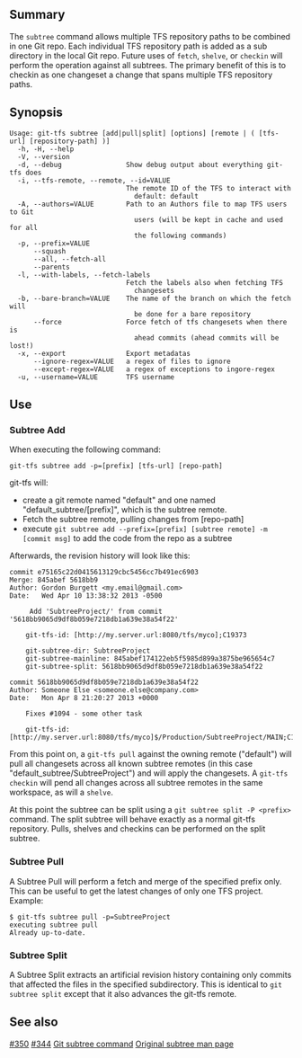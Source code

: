 ## Summary

The `subtree` command allows multiple TFS repository paths to be combined in one Git repo.  Each individual TFS repository path is added as a sub directory in the local Git repo.  Future uses of `fetch`, `shelve`, or `checkin` will perform the operation against all subtrees.  The primary benefit of this is to checkin as one changeset a change that spans multiple TFS repository paths.

## Synopsis

	Usage: git-tfs subtree [add|pull|split] [options] [remote | ( [tfs-url] [repository-path] )]
	  -h, -H, --help
	  -V, --version
	  -d, --debug                Show debug output about everything git-tfs does
	  -i, --tfs-remote, --remote, --id=VALUE
								 The remote ID of the TFS to interact with
								   default: default
	  -A, --authors=VALUE        Path to an Authors file to map TFS users to Git
								   users (will be kept in cache and used for all
								   the following commands)
	  -p, --prefix=VALUE
		  --squash
		  --all, --fetch-all
		  --parents
	  -l, --with-labels, --fetch-labels
								 Fetch the labels also when fetching TFS
								   changesets
	  -b, --bare-branch=VALUE    The name of the branch on which the fetch will
								   be done for a bare repository
		  --force                Force fetch of tfs changesets when there is
								   ahead commits (ahead commits will be lost!)
	  -x, --export               Export metadatas
		  --ignore-regex=VALUE   a regex of files to ignore
		  --except-regex=VALUE   a regex of exceptions to ingore-regex
	  -u, --username=VALUE       TFS username


## Use

### Subtree Add

When executing the following command:
```
git-tfs subtree add -p=[prefix] [tfs-url] [repo-path]
```
git-tfs will:
* create a git remote named "default" and one named "default_subtree/[prefix]", which is the subtree remote.
* Fetch the subtree remote, pulling changes from [repo-path]
* execute `git subtree add --prefix=[prefix] [subtree remote] -m [commit msg]` to add the code from the repo as a subtree

Afterwards, the revision history will look like this:
```
commit e75165c22d0415613129cbc5456cc7b491ec6903
Merge: 845abef 5618bb9
Author: Gordon Burgett <my.email@gmail.com>
Date:   Wed Apr 10 13:38:32 2013 -0500

     Add 'SubtreeProject/' from commit '5618bb9065d9df8b059e7218db1a639e38a54f22'
    
    git-tfs-id: [http://my.server.url:8080/tfs/myco];C19373
    
    git-subtree-dir: SubtreeProject
    git-subtree-mainline: 845abef174122eb5f5985d899a3875be965654c7
    git-subtree-split: 5618bb9065d9df8b059e7218db1a639e38a54f22

commit 5618bb9065d9df8b059e7218db1a639e38a54f22
Author: Someone Else <someone.else@company.com>
Date:   Mon Apr 8 21:20:27 2013 +0000

    Fixes #1094 - some other task
    
    git-tfs-id: [http://my.server.url:8080/tfs/myco]$/Production/SubtreeProject/MAIN;C19370

```

From this point on, a `git-tfs pull` against the owning remote ("default") will pull all changesets across all known subtree remotes (in this case "default_subtree/SubtreeProject") and will apply the changesets.
A `git-tfs checkin` will pend all changes across all subtree remotes in the same workspace, as will a `shelve`.

At this point the subtree can be split using a `git subtree split -P <prefix>` command.  The split subtree will behave exactly as a normal git-tfs repository.  Pulls, shelves and checkins can be performed on the split subtree.

### Subtree Pull

A Subtree Pull will perform a fetch and merge of the specified prefix only.  This can be useful to get the latest changes of only one TFS project.
Example:
```
$ git-tfs subtree pull -p=SubtreeProject
executing subtree pull
Already up-to-date.
```

### Subtree Split

A Subtree Split extracts an artificial revision history containing only commits that affected the files in the specified subdirectory.  This is identical to `git subtree split` except that it also advances the git-tfs remote.

## See also

[#350](https://github.com/git-tfs/git-tfs/issues/350)
[#344](https://github.com/git-tfs/git-tfs/issues/344)
[Git subtree command](http://git-scm.com/book/ch6-7.html)
[Original subtree man page](https://github.com/apenwarr/git-subtree/blob/master/git-subtree.txt)
